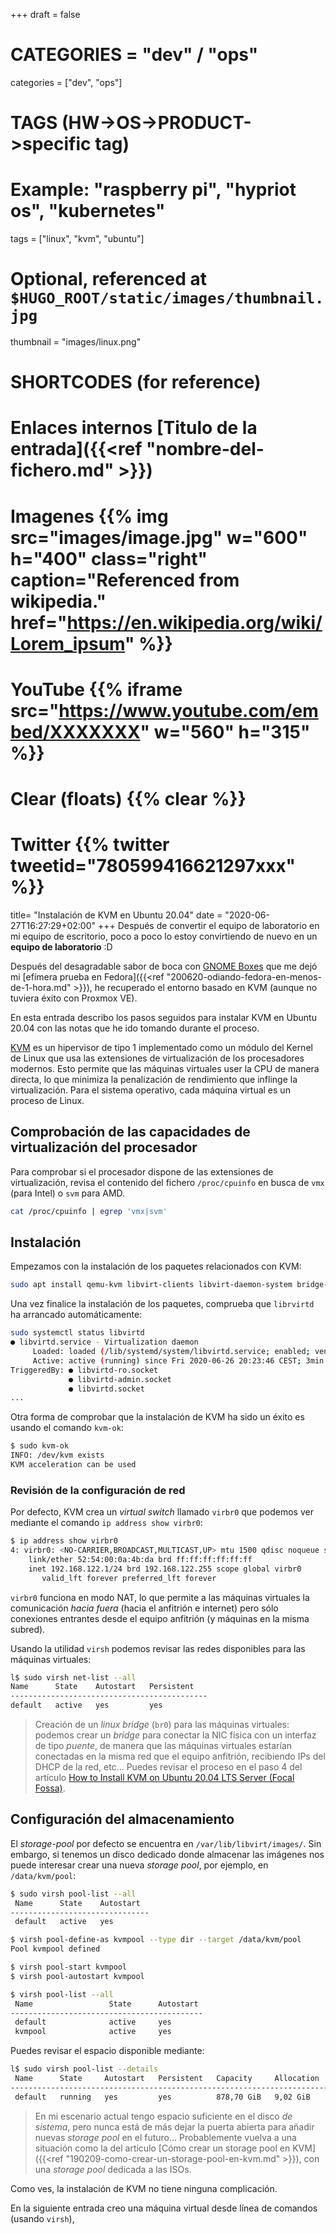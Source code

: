 +++
draft = false

# CATEGORIES = "dev" / "ops"
categories = ["dev", "ops"]
# TAGS (HW->OS->PRODUCT->specific tag)
# Example: "raspberry pi", "hypriot os", "kubernetes"

tags = ["linux", "kvm", "ubuntu"]

# Optional, referenced at `$HUGO_ROOT/static/images/thumbnail.jpg`
thumbnail = "images/linux.png"

# SHORTCODES (for reference)

# Enlaces internos [Titulo de la entrada]({{<ref "nombre-del-fichero.md" >}})

# Imagenes {{% img src="images/image.jpg" w="600" h="400" class="right" caption="Referenced from wikipedia." href="https://en.wikipedia.org/wiki/Lorem_ipsum" %}}
# YouTube {{% iframe src="https://www.youtube.com/embed/XXXXXXX" w="560" h="315" %}}
# Clear (floats) {{% clear %}}
# Twitter {{% twitter tweetid="780599416621297xxx" %}}

title=  "Instalación de KVM en Ubuntu 20.04"
date = "2020-06-27T16:27:29+02:00"
+++
Después de convertir el equipo de laboratorio en mi equipo de escritorio, poco a poco lo estoy convirtiendo de nuevo en un **equipo de laboratorio** :D

Después del desagradable sabor de boca con [GNOME Boxes](https://wiki.gnome.org/Apps/Boxes) que me dejó mi [efímera prueba en Fedora]({{<ref "200620-odiando-fedora-en-menos-de-1-hora.md" >}}), he recuperado el entorno basado en KVM (aunque no tuviera éxito con Proxmox VE).

En esta entrada describo los pasos seguidos para instalar KVM en Ubuntu 20.04 con las notas que he ido tomando durante el proceso.
<!--more-->

[KVM](https://www.linux-kvm.org/page/Main_Page) es un hipervisor de tipo 1 implementado como un módulo del Kernel de Linux que usa las extensiones de virtualización de los procesadores modernos.
Esto permite que las máquinas virtuales user la CPU de manera directa, lo que minimiza la penalización de rendimiento que inflinge la virtualización.
Para el sistema operativo, cada máquina virtual es un proceso de Linux.

## Comprobación de las capacidades de virtualización del procesador

Para comprobar si el procesador dispone de las extensiones de virtualización, revisa el contenido del fichero `/proc/cpuinfo` en busca de `vmx` (para Intel) o `svm` para AMD.

```bash
cat /proc/cpuinfo | egrep 'vmx|svm'
```

## Instalación

Empezamos con la instalación de los paquetes relacionados con KVM:

```bash
sudo apt install qemu-kvm libvirt-clients libvirt-daemon-system bridge-utils virtinst libvirt-daemon virt-manager virt-viewer
```

Una vez finalice la instalación de los paquetes, comprueba que `librvirtd` ha arrancado automáticamente:

```bash
sudo systemctl status libvirtd
● libvirtd.service - Virtualization daemon
     Loaded: loaded (/lib/systemd/system/libvirtd.service; enabled; vendor preset: enabled)
     Active: active (running) since Fri 2020-06-26 20:23:46 CEST; 3min 45s ago
TriggeredBy: ● libvirtd-ro.socket
             ● libvirtd-admin.socket
             ● libvirtd.socket
...
```

Otra forma de comprobar que la instalación de KVM ha sido un éxito es usando el comando `kvm-ok`:

```bash
$ sudo kvm-ok
INFO: /dev/kvm exists
KVM acceleration can be used
```

### Revisión de la configuración de red

Por defecto, KVM crea un *virtual switch* llamado `virbr0` que podemos ver mediante el comando `ip address show virbr0`:

```bash
$ ip address show virbr0
4: virbr0: <NO-CARRIER,BROADCAST,MULTICAST,UP> mtu 1500 qdisc noqueue state DOWN group default qlen 1000
    link/ether 52:54:00:0a:4b:da brd ff:ff:ff:ff:ff:ff
    inet 192.168.122.1/24 brd 192.168.122.255 scope global virbr0
       valid_lft forever preferred_lft forever
```

`virbr0` funciona en modo NAT, lo que permite a las máquinas virtuales la comunicación *hacia fuera* (hacia el anfitrión e internet) pero sólo conexiones entrantes desde el equipo anfitrión (y máquinas en la misma subred).

Usando la utilidad `virsh` podemos revisar las redes disponibles para las máquinas virtuales:

```bash
l$ sudo virsh net-list --all
Name      State    Autostart   Persistent
--------------------------------------------
default   active   yes         yes
```

> Creación de un *linux bridge* (`br0`) para las máquinas virtuales: podemos crear un *bridge* para conectar la NIC física con un interfaz de tipo *puente*, de manera que las máquinas virtuales estarían conectadas en la misma red que el equipo anfitrión, recibiendo IPs del DHCP de la red, etc... Puedes revisar el proceso en el paso 4 del artículo [How to Install KVM on Ubuntu 20.04 LTS Server (Focal Fossa)](https://www.linuxtechi.com/install-kvm-on-ubuntu-20-04-lts-server/).

## Configuración del almacenamiento

El *storage-pool* por defecto se encuentra en `/var/lib/libvirt/images/`. Sin embargo, si tenemos un disco dedicado donde almacenar las imágenes nos puede interesar crear una nueva *storage pool*, por ejemplo, en `/data/kvm/pool`:

```bash
$ sudo virsh pool-list --all
 Name      State    Autostart
-------------------------------
 default   active   yes

$ virsh pool-define-as kvmpool --type dir --target /data/kvm/pool
Pool kvmpool defined

$ virsh pool-start kvmpool
$ virsh pool-autostart kvmpool

$ virsh pool-list --all
 Name                 State      Autostart
-------------------------------------------
 default              active     yes
 kvmpool              active     yes
```

Puedes revisar el espacio disponible mediante:

```bash
l$ sudo virsh pool-list --details
 Name      State     Autostart   Persistent   Capacity     Allocation   Available
------------------------------------------------------------------------------------
 default   running   yes         yes          878,70 GiB   9,02 GiB     869,68 GiB
```

> En mi escenario actual tengo espacio suficiente en el disco *de sistema*, pero nunca está de más dejar la puerta abierta para añadir nuevas *storage pool* en el futuro... Probablemente vuelva a una situación como la del artículo [Cómo crear un storage pool en KVM]({{<ref "190209-como-crear-un-storage-pool-en-kvm.md" >}}), con una *storage pool* dedicada a las ISOs.

Como ves, la instalación de KVM no tiene ninguna complicación.

En la siguiente entrada creo una máquina virtual desde línea de comandos (usando `virsh`),
